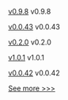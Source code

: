 
[v0.9.8](https://github.com/hyperledger/firefly-fabconnect/releases/tag/v0.9.8) v0.9.8

[v0.0.43](https://github.com/hyperledger/firefly-cli/releases/tag/v0.0.43) v0.0.43

[v0.2.0](https://github.com/hyperledger/firefly-helm-charts/releases/tag/v0.2.0) v0.2.0

[v1.0.1](https://github.com/hyperledger/fabric-gateway/releases/tag/v1.0.1) v1.0.1

[v0.0.42](https://github.com/hyperledger/firefly-cli/releases/tag/v0.0.42) v0.0.42


[See more >>>](https://start-here.hyperledger.org/releases)
